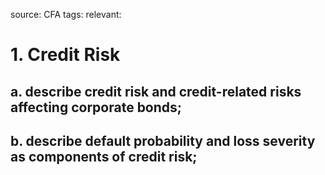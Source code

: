 source: CFA
tags: 
relevant: 

# 1. Credit Risk

## a. describe credit risk and credit-related risks affecting corporate bonds;
## b. describe default probability and loss severity as components of credit risk;

